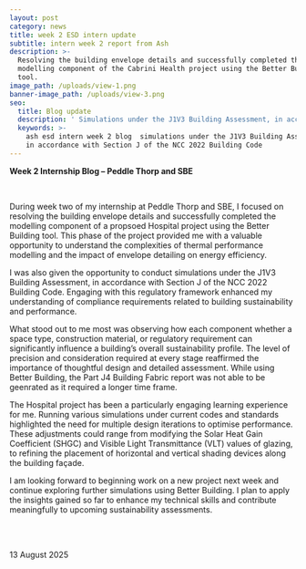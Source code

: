 ```yaml
---
layout: post
category: news
title: week 2 ESD intern update
subtitle: intern week 2 report from Ash
description: >-
  Resolving the building envelope details and successfully completed the
  modelling component of the Cabrini Health project using the Better Building
  tool.
image_path: /uploads/view-1.png
banner-image_path: /uploads/view-3.png
seo:
  title: Blog update
  description: ' Simulations under the J1V3 Building Assessment, in accordance with Section J of the NCC 2022 Building Code'
  keywords: >-
    ash esd intern week 2 blog  simulations under the J1V3 Building Assessment,
    in accordance with Section J of the NCC 2022 Building Code
---
```

**Week 2 Internship Blog – Peddle Thorp and SBE**

&nbsp;

During week two of my internship at Peddle Thorp and SBE, I focused on resolving the building envelope details and successfully completed the modelling component of a propsoed Hospital project using the Better Building tool. This phase of the project provided me with a valuable opportunity to understand the complexities of thermal performance modelling and the impact of envelope detailing on energy efficiency.

I was also given the opportunity to conduct simulations under the J1V3 Building Assessment, in accordance with Section J of the NCC 2022 Building Code. Engaging with this regulatory framework enhanced my understanding of compliance requirements related to building sustainability and performance.

What stood out to me most was observing how each component whether a space type, construction material, or regulatory requirement can significantly influence a building’s overall sustainability profile. The level of precision and consideration required at every stage reaffirmed the importance of thoughtful design and detailed assessment. While using Better Building, the Part J4 Building Fabric report was not able to be geenrated as it required a longer time frame.

The Hospital project has been a particularly engaging learning experience for me. Running various simulations under current codes and standards highlighted the need for multiple design iterations to optimise performance. These adjustments could range from modifying the Solar Heat Gain Coefficient (SHGC) and Visible Light Transmittance (VLT) values of glazing, to refining the placement of horizontal and vertical shading devices along the building façade.

I am looking forward to beginning work on a new project next week and continue exploring further simulations using Better Building. I plan to apply the insights gained so far to enhance my technical skills and contribute meaningfully to upcoming sustainability assessments.

<br><br>

13 August 2025